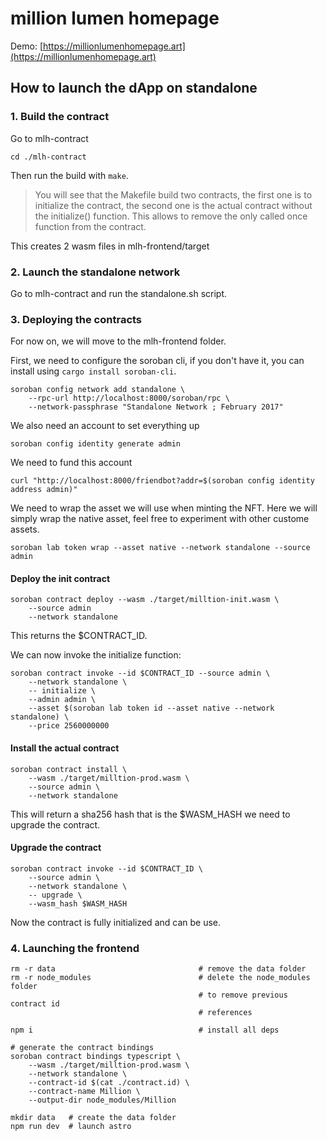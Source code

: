 # million lumen homepage

Demo: [https://millionlumenhomepage.art](https://millionlumenhomepage.art)

## How to launch the dApp on standalone

### 1. Build the contract

Go to mlh-contract
```
cd ./mlh-contract 
```

Then run the build with `make`.

> You will see that the Makefile build two contracts, the first one is to
> initialize the contract, the second one is the actual contract without 
> the initialize() function. This allows to remove the only called once 
> function from the contract.

This creates 2 wasm files in mlh-frontend/target

### 2. Launch the standalone network

Go to mlh-contract and run the standalone.sh script.

### 3. Deploying the contracts

For now on, we will move to the mlh-frontend folder.

First, we need to configure the soroban cli, if you don't have it, you can install using `cargo install soroban-cli`.
```
soroban config network add standalone \
    --rpc-url http://localhost:8000/soroban/rpc \
    --network-passphrase "Standalone Network ; February 2017"
```

We also need an account to set everything up
```
soroban config identity generate admin
```

We need to fund this account
```
curl "http://localhost:8000/friendbot?addr=$(soroban config identity address admin)" 
```

We need to wrap the asset we will use when minting the NFT. Here
we will simply wrap the native asset, feel free to experiment with other
custome assets.

```
soroban lab token wrap --asset native --network standalone --source admin
```

#### Deploy the init contract
```
soroban contract deploy --wasm ./target/milltion-init.wasm \
    --source admin 
    --network standalone
```
This returns the $CONTRACT_ID.

We can now invoke the initialize function:
```
soroban contract invoke --id $CONTRACT_ID --source admin \
    --network standalone \
    -- initialize \
	--admin admin \
	--asset $(soroban lab token id --asset native --network standalone) \
	--price 2560000000
```

#### Install the actual contract
```
soroban contract install \
    --wasm ./target/milltion-prod.wasm \
    --source admin \
    --network standalone
```
This will return a sha256 hash that is the $WASM_HASH we need 
to upgrade the contract.

#### Upgrade the contract
```
soroban contract invoke --id $CONTRACT_ID \
    --source admin \
    --network standalone \
    -- upgrade \
    --wasm_hash $WASM_HASH
```

Now the contract is fully initialized and can be use.

### 4. Launching the frontend

```
rm -r data                                # remove the data folder
rm -r node_modules                        # delete the node_modules folder
                                          # to remove previous contract id
                                          # references

npm i                                     # install all deps

# generate the contract bindings
soroban contract bindings typescript \
    --wasm ./target/milltion-prod.wasm \
	--network standalone \
	--contract-id $(cat ./contract.id) \
	--contract-name Million \
	--output-dir node_modules/Million

mkdir data   # create the data folder
npm run dev  # launch astro
```